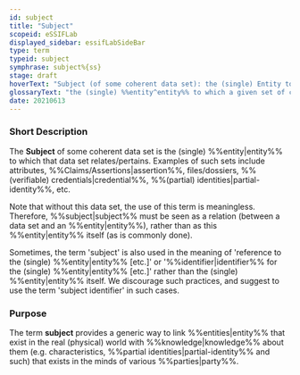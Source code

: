 ```yaml
---
id: subject
title: "Subject"
scopeid: eSSIFLab
displayed_sidebar: essifLabSideBar
type: term
typeid: subject
symphrase: subject%{ss}
stage: draft
hoverText: "Subject (of some coherent data set): the (single) Entity to which a coherent data set relates/pertains, such as attributes, Claims/Assertions, files/dossiers, (verifiable) credentials, Partial Identities, Employment Contracts, etc."
glossaryText: "the (single) %%entity^entity%% to which a given set of coherent data relates/pertains. Examples of such sets include attributes, %%Claims/Assertions^assertion%%, files/dossiers, %%(verifiable) credentials^credential%%, %%(partial) identities^partial-identity%%, %%employment contracts^employment-contract%%, etc."
date: 20210613
---
```


### Short Description
The **Subject** of some coherent data set is the (single) %%entity|entity%% to which that data set relates/pertains. Examples of such sets include attributes, %%Claims/Assertions|assertion%%, files/dossiers, %%(verifiable) credentials|credential%%, %%(partial) identities|partial-identity%%, etc.

Note that without this data set, the use of this term is meaningless. Therefore, %%subject|subject%% must be seen as a relation (between a data set and an %%entity|entity%%), rather than as this %%entity|entity%% itself (as is commonly done).

Sometimes, the term 'subject' is also used in the meaning of 'reference to the (single) %%entity|entity%% [etc.]' or '%%identifier|identifier%% for the (single) %%entity|entity%% [etc.]' rather than the (single) %%entity|entity%% itself. We discourage such practices, and suggest to use the term 'subject identifier' in such cases.

### Purpose
The term **subject** provides a generic way to link %%entities|entity%% that exist in the real (physical) world with %%knowledge|knowledge%% about them (e.g. characteristics, %%partial identities|partial-identity%% and such) that exists in the minds of various %%parties|party%%.